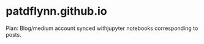 # patdflynn.github.io

Plan:
Blog/medium account synced withjupyter notebooks corresponding to posts.
